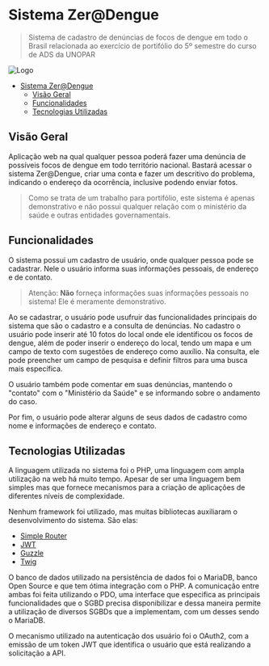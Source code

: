 # Sistema Zer@Dengue

  > Sistema de cadastro de denúncias de focos de dengue em todo o Brasil relacionada ao exercício de portifólio do 5º semestre do curso de ADS da UNOPAR

![Logo](https://dummyimage.com/1280x720/827b82/fff)

- [Sistema Zer@Dengue](#sistema-zerdengue)
  - [Visão Geral](#vis%c3%a3o-geral)
  - [Funcionalidades](#funcionalidades)
  - [Tecnologias Utilizadas](#tecnologias-utilizadas)


## Visão Geral
Aplicação web na qual qualquer pessoa poderá fazer uma denúncia de possíveis focos de dengue em todo território nacional.  Bastará acessar o sistema Zer@Dengue, criar uma conta e fazer um descritivo do problema, indicando o endereço da ocorrência, inclusive podendo enviar fotos. 
  
  > Como se trata de um trabalho para portifólio, este sistema é apenas demonstrativo e não possui qualquer relação com o ministério da saúde e outras entidades governamentais.

## Funcionalidades
  O sistema possui um cadastro de usuário, onde qualquer pessoa pode se cadastrar. Nele o usuário informa suas informações pessoais, de endereço e de contato.
  > Atenção: **Não** forneça informações suas informações pessoais no sistema! Ele é meramente demonstrativo.

Ao se cadastrar, o usuário pode usufruir das funcionalidades principais do sistema que são o cadastro e a consulta de denúncias. No cadastro o usuário pode inserir até 10 fotos do local onde ele identificou os focos de dengue, além de poder inserir o endereço do local, tendo um mapa e um campo de texto com sugestões de endereço como auxílio. Na consulta, ele pode preencher um campo de pesquisa e definir filtros para uma busca mais específica.

O usuário também pode comentar em suas denúncias, mantendo o "contato" com o "Ministério da Saúde" e se informando sobre o andamento do caso. 

Por fim, o usuário pode alterar alguns de seus dados de cadastro como nome e informações de endereço e contato.

## Tecnologias Utilizadas

A linguagem utilizada no sistema foi o PHP, uma linguagem com ampla utilização na web há muito tempo. Apesar de ser uma linguagem bem simples mas que fornece mecanismos para a criação de aplicações de diferentes níveis de complexidade.

Nenhum framework foi utilizado, mas muitas bibliotecas auxiliaram o desenvolvimento do sistema. São elas:

- [Simple Router](https://github.com/skipperbent/simple-php-router)
- [JWT](https://github.com/lcobucci/jwt)
- [Guzzle](https://github.com/guzzle/guzzle)
- [Twig](https://github.com/twigphp/Twig)

O banco de dados utilizado na persistência de dados foi o MariaDB, banco Open Source e que tem ótima integração com o PHP. A comunicação entre ambas foi feita utilizando o PDO, uma interface que especifica as principais funcionalidades que o SGBD precisa disponibilizar e dessa maneira permite a utilização de diversos SGBDs que a implementam, com um desses sendo o MariaDB.

O mecanismo utilizado na autenticação dos usuário foi o OAuth2, com a emissão de um token JWT que identifica o usuário que está realizando a solicitação a API.